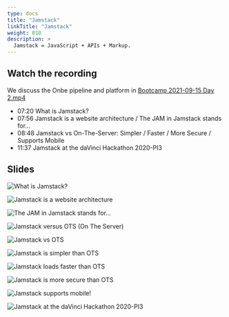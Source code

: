 ```yaml
---
type: docs
title: "Jamstack"
linkTitle: "Jamstack"
weight: 010
description: >
  Jamstack = JavaScript + APIs + Markup.
---
```


## Watch the recording

We discuss the Onbe pipeline and platform in
[Bootcamp 2021-09-15 Day 2.mp4](https://onbeco.sharepoint.com/sites/Technology/Shared%20Documents/General/Architecture/Presentations/Onbe%20Microservices%20Bootcamp/Recorded%20Sessions/Bootcamp%202021-09-16%20Day%202.mp4)

 - 07:20 What is Jamstack?
 - 07:56 Jamstack is a website architecture / The JAM in Jamstack stands for…
 - 08:48 Jamstack vs On-The-Server: Simpler / Faster / More Secure / Supports Mobile
 - 11:37 Jamstack at the daVinci Hackathon 2020-PI3

## Slides
![What is Jamstack?](/images/bootcamp-slides/microservices-bootcamp/Slide144.PNG)

![Jamstack is a website architecture](/images/bootcamp-slides/microservices-bootcamp/Slide145.PNG)

![The JAM in Jamstack stands for…](/images/bootcamp-slides/microservices-bootcamp/Slide146.PNG)

![Jamstack versus OTS (On The Server)](/images/bootcamp-slides/microservices-bootcamp/Slide147.PNG)

![Jamstack vs OTS](/images/bootcamp-slides/microservices-bootcamp/Slide148.PNG)

![Jamstack is simpler than OTS](/images/bootcamp-slides/microservices-bootcamp/Slide149.PNG)

![Jamstack loads faster than OTS](/images/bootcamp-slides/microservices-bootcamp/Slide150.PNG)

![Jamstack is more secure than OTS](/images/bootcamp-slides/microservices-bootcamp/Slide151.PNG)

![Jamstack supports mobile!](/images/bootcamp-slides/microservices-bootcamp/Slide152.PNG)

![Jamstack at the daVinci Hackathon 2020-PI3](/images/bootcamp-slides/microservices-bootcamp/Slide153.PNG)
